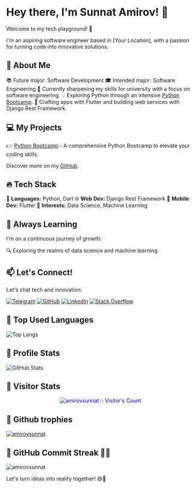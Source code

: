 <!-- Banner Image or Logo Here -->

# Hey there, I'm Sunnat Amirov! 👋

Welcome to my tech playground! 🚀

I'm an aspiring software engineer based in [Your Location], with a passion for turning code into innovative solutions.

## 🌟 About Me

📚 Future major: Software Development
🎓 Intended major: Software Engineering
🚀 Currently sharpening my skills for university with a focus on software engineering.
💡 Exploring Python through an intensive [Python Bootcamp](https://github.com/amirovsunnat/python-bootcamp).
📱 Crafting apps with Flutter and building web services with Django Rest Framework.

## 💻 My Projects

👉 [Python Bootcamp](https://github.com/amirovsunnat/python-bootcamp) - A comprehensive Python Bootcamp to elevate your coding skills.

Discover more on my [GitHub](https://github.com/amirovsunnat).

## 🔥 Tech Stack

🐍 **Languages:** Python, Dart
🌐 **Web Dev:** Django Rest Framework
📱 **Mobile Dev:** Flutter
🧠 **Interests:** Data Science, Machine Learning

## 🌱 Always Learning

I'm on a continuous journey of growth:

🔍 Exploring the realms of data science and machine learning.

## 📫 Let's Connect!

Let's chat tech and innovation:

[![Telegram](https://img.shields.io/badge/Telegram-%40Amirov_Sunnat-blue)](https://t.me/Amirov_Sunnat)
[![GitHub](https://img.shields.io/badge/GitHub-amirovsunnat-green)](https://github.com/amirovsunnat)
[![LinkedIn](https://img.shields.io/badge/LinkedIn-SunnatAmirov-blue)](https://www.linkedin.com/in/sunnatbek-amirov-860307240)
[![Stack Overflow](https://img.shields.io/badge/Stack%20Overflow-sunnatamirov-orange)](https://stackoverflow.com/users/21975339/sunnat-amirov?tab=profile)

## 🌟 Top Used Languages

![Top Langs](https://github-readme-stats.vercel.app/api/top-langs/?username=amirovsunnat&theme=tokyonight)

## 🌟 Profile Stats

![GitHub Stats](https://github-readme-stats.vercel.app/api?username=amirovsunnat&show_icons=true&theme=tokyonight)

## 🌟 Visitor Stats

<p align="center"><img src="https://profile-counter.glitch.me/amirovsunnat/count.svg" alt="amirovsunnat :: Visitor's Count" style="color: blue;" /></p>

## 🌟 Github trophies 

<p align="left"> <a href="https://github.com/ryo-ma/github-profile-trophy"><img src="https://github-profile-trophy.vercel.app/?username=amirovsunnat" alt="amirovsunnat" /></a> </p>

## 🌟 GitHub Commit Streak 📆🔥

<p><img align="center" src="https://github-readme-streak-stats.herokuapp.com/?user=amirovsunnat&theme=dark" alt="amirovsunnat" /></p>

Let's turn ideas into reality together! 😄🚀
